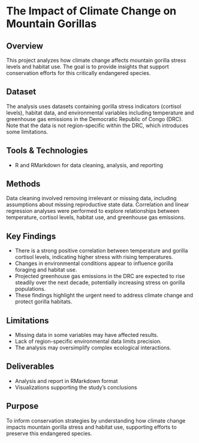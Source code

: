 # The Impact of Climate Change on Mountain Gorillas

## Overview
This project analyzes how climate change affects mountain gorilla stress levels and habitat use. The goal is to provide insights that support conservation efforts for this critically endangered species.

## Dataset
The analysis uses datasets containing gorilla stress indicators (cortisol levels), habitat data, and environmental variables including temperature and greenhouse gas emissions in the Democratic Republic of Congo (DRC). Note that the data is not region-specific within the DRC, which introduces some limitations.

## Tools & Technologies
- R and RMarkdown for data cleaning, analysis, and reporting

## Methods
Data cleaning involved removing irrelevant or missing data, including assumptions about missing reproductive state data. Correlation and linear regression analyses were performed to explore relationships between temperature, cortisol levels, habitat use, and greenhouse gas emissions.

## Key Findings
- There is a strong positive correlation between temperature and gorilla cortisol levels, indicating higher stress with rising temperatures.  
- Changes in environmental conditions appear to influence gorilla foraging and habitat use.  
- Projected greenhouse gas emissions in the DRC are expected to rise steadily over the next decade, potentially increasing stress on gorilla populations.  
- These findings highlight the urgent need to address climate change and protect gorilla habitats.

## Limitations
- Missing data in some variables may have affected results.  
- Lack of region-specific environmental data limits precision.  
- The analysis may oversimplify complex ecological interactions.

## Deliverables
- Analysis and report in RMarkdown format  
- Visualizations supporting the study’s conclusions  

## Purpose
To inform conservation strategies by understanding how climate change impacts mountain gorilla stress and habitat use, supporting efforts to preserve this endangered species.
